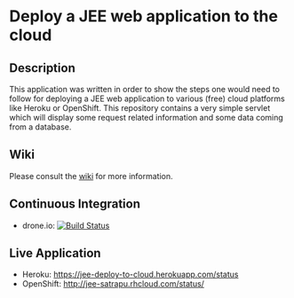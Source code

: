 Deploy a JEE web application to the cloud
=

Description
--
This application was written in order to show the steps one would need to follow for deploying a JEE web application to various (free) cloud platforms like Heroku or OpenShift.
This repository contains a very simple servlet which will display some request related information and some data coming from a database.


Wiki
--
Please consult the [wiki](https://github.com/satrapu/jee-deploy-to-cloud/wiki) for more information.


Continuous Integration
--
* drone.io: [![Build Status](https://drone.io/github.com/satrapu/jee-deploy-to-cloud/status.png)](https://drone.io/github.com/satrapu/jee-deploy-to-cloud/latest)


Live Application
--
* Heroku: https://jee-deploy-to-cloud.herokuapp.com/status
* OpenShift: http://jee-satrapu.rhcloud.com/status/
